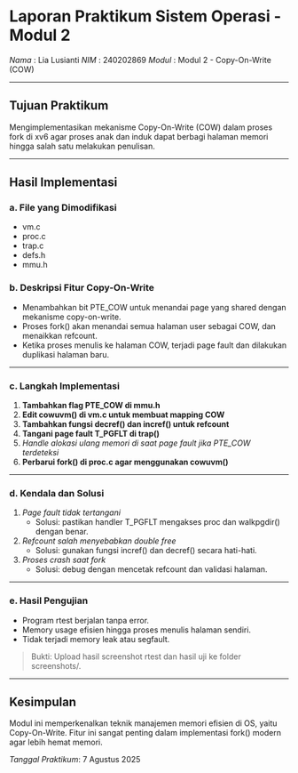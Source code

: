 # Laporan Praktikum Sistem Operasi - Modul 2

*Nama*  : Lia Lusianti 
*NIM*   : 240202869 
*Modul* : Modul 2 - Copy-On-Write (COW)

---

## Tujuan Praktikum
Mengimplementasikan mekanisme Copy-On-Write (COW) dalam proses fork di xv6 agar proses anak dan induk dapat berbagi halaman memori hingga salah satu melakukan penulisan.

---

## Hasil Implementasi

### a. File yang Dimodifikasi
- vm.c
- proc.c
- trap.c
- defs.h
- mmu.h

### b. Deskripsi Fitur Copy-On-Write
- Menambahkan bit PTE_COW untuk menandai page yang shared dengan mekanisme copy-on-write.
- Proses fork() akan menandai semua halaman user sebagai COW, dan menaikkan refcount.
- Ketika proses menulis ke halaman COW, terjadi page fault dan dilakukan duplikasi halaman baru.

---

### c. Langkah Implementasi
1. **Tambahkan flag PTE_COW di mmu.h**
2. **Edit cowuvm() di vm.c untuk membuat mapping COW**
3. **Tambahkan fungsi decref() dan incref() untuk refcount**
4. **Tangani page fault T_PGFLT di trap()**
5. *Handle alokasi ulang memori di saat page fault jika PTE_COW terdeteksi*
6. **Perbarui fork() di proc.c agar menggunakan cowuvm()**

---

### d. Kendala dan Solusi
1. *Page fault tidak tertangani*
   - Solusi: pastikan handler T_PGFLT mengakses proc dan walkpgdir() dengan benar.
2. *Refcount salah menyebabkan double free*
   - Solusi: gunakan fungsi incref() dan decref() secara hati-hati.
3. *Proses crash saat fork*
   - Solusi: debug dengan mencetak refcount dan validasi halaman.

---

### e. Hasil Pengujian

- Program rtest berjalan tanpa error.
- Memory usage efisien hingga proses menulis halaman sendiri.
- Tidak terjadi memory leak atau segfault.

> Bukti: Upload hasil screenshot rtest dan hasil uji ke folder screenshots/.

---

## Kesimpulan

Modul ini memperkenalkan teknik manajemen memori efisien di OS, yaitu Copy-On-Write. Fitur ini sangat penting dalam implementasi fork() modern agar lebih hemat memori.

*Tanggal Praktikum*: 7 Agustus 2025